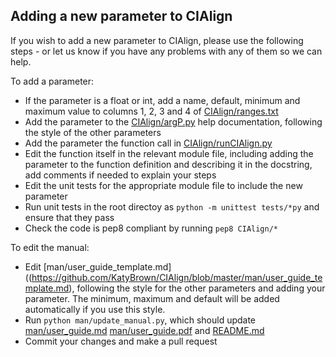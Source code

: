 ## Adding a new parameter to CIAlign

If you wish to add a new parameter to CIAlign, please use the following steps - or let us know if you have any problems with any of them so we can help.

To add a parameter:

* If the parameter is a float or int, add a name, default, minimum and maximum value to columns 1, 2, 3 and 4 of [CIAlign/ranges.txt](https://github.com/KatyBrown/CIAlign/blob/master/CIAlign/ranges.txt)
* Add the parameter to the [CIAlign/argP.py](https://github.com/KatyBrown/CIAlign/blob/master/CIAlign/argP.py) help documentation, following the style of the other parameters
* Add the parameter the function call in [CIAlign/runCIAlign.py](https://github.com/KatyBrown/CIAlign/blob/master/CIAlign/runCIAlign.py)
* Edit the function itself in the relevant module file, including adding the parameter to the function definition and describing it in the docstring, add comments if needed to explain your steps
* Edit the unit tests for the appropriate module file to include the new parameter
* Run unit tests in the root directoy as `python -m unittest tests/*py` and ensure that they pass
* Check the code is pep8 compliant by running `pep8 CIAlign/*`

To edit the manual:
* Edit [man/user_guide_template.md]((https://github.com/KatyBrown/CIAlign/blob/master/man/user_guide_template.md), following the style for the other parameters and adding your parameter. The minimum, maximum and default will be added automatically if you use this style.
* Run `python man/update_manual.py`, which should update 
[man/user_guide.md](https://github.com/KatyBrown/CIAlign/blob/master/man/user_guide.md) [man/user_guide.pdf](https://github.com/KatyBrown/CIAlign/blob/master/man/user_guide.pdf) and [README.md](https://github.com/KatyBrown/CIAlign/blob/master/README.md)
* Commit your changes and make a pull request
